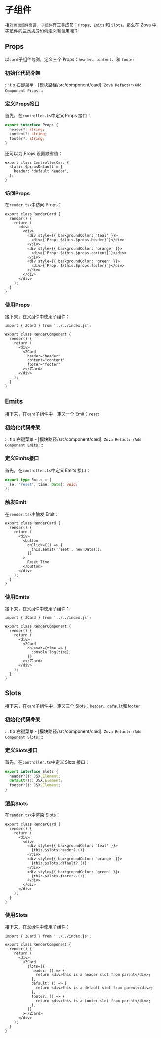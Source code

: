 # 子组件

相对`页面组件`而言，`子组件`有三类成员：`Props`、`Emits` 和 `Slots`。那么在 Zova 中子组件的三类成员如何定义和使用呢？

## Props

以`card`子组件为例，定义三个 Props：`header`、`content`、和 `footer`

### 初始化代码骨架

::: tip
右键菜单 - [模块路径/src/component/card]: `Zova Refactor/Add Component Props`
:::

### 定义Props接口

首先，在`controller.ts`中定义 Props 接口：

```typescript
export interface Props {
  header?: string;
  content?: string;
  footer?: string;
}
```

还可以为 Props 设置缺省值：

```typescript{2-4}
export class ControllerCard {
  static $propsDefault = {
    header: 'default header',
  };
}
```

### 访问Props

在`render.tsx`中访问 Props：

```typescript{7,10,13}
export class RenderCard {
  render() {
    return (
      <div>
        <div>
          <div style={{ backgroundColor: 'teal' }}>
            <div>{`Prop: ${this.$props.header}`}</div>
          </div>
          <div style={{ backgroundColor: 'orange' }}>
            <div>{`Prop: ${this.$props.content}`}</div>
          </div>
          <div style={{ backgroundColor: 'green' }}>
            <div>{`Prop: ${this.$props.footer}`}</div>
          </div>
        </div>
      </div>
    );
  }
}
```

### 使用Props

接下来，在父组件中使用子组件：

```typescript{8-10}
import { ZCard } from '../../index.js';

export class RenderComponent {
  render() {
    return (
      <div>
        <ZCard
          header="header"
          content="content"
          footer="footer"
        ></ZCard>
      </div>
    );
  }
}
```

## Emits

接下来，在`card`子组件中，定义一个 Emit：`reset`

### 初始化代码骨架

::: tip
右键菜单 - [模块路径/src/component/card]: `Zova Refactor/Add Component Emits`
:::

### 定义Emits接口

首先，在`controller.ts`中定义 Emits 接口：

```typescript
export type Emits = {
  (e: 'reset', time: Date): void;
};
```

### 触发Emit

在`render.tsx`中触发 Emit：

```typescript{6-8}
export class RenderCard {
  render() {
    return (
      <div>
        <button
          onClick={() => {
            this.$emit('reset', new Date());
          }}
        >
          Reset Time
        </button>
      </div>
    );
  }
}
```

### 使用Emits

接下来，在父组件中使用子组件：

```typescript{8-10}
import { ZCard } from '../../index.js';

export class RenderComponent {
  render() {
    return (
      <div>
        <ZCard
          onReset={time => {
            console.log(time);
          }}
        ></ZCard>
      </div>
    );
  }
}
```

## Slots

接下来，在`card`子组件中，定义三个 Slots：`header`、`default`和`footer`

### 初始化代码骨架

::: tip
右键菜单 - [模块路径/src/component/card]: `Zova Refactor/Add Component Slots`
:::

### 定义Slots接口

首先，在`controller.ts`中定义 Slots 接口：

```typescript
export interface Slots {
  header?(): JSX.Element;
  default?(): JSX.Element;
  footer?(): JSX.Element;
}
```

### 渲染Slots

在`render.tsx`中渲染 Slots：

```typescript{7,10,13}
export class RenderCard {
  render() {
    return (
      <div>
        <div>
          <div style={{ backgroundColor: 'teal' }}>
            {this.$slots.header?.()}
          </div>
          <div style={{ backgroundColor: 'orange' }}>
            {this.$slots.default?.()}
          </div>
          <div style={{ backgroundColor: 'green' }}>
            {this.$slots.footer?.()}
          </div>
        </div>
      </div>
    );
  }
}
```

### 使用Slots

接下来，在父组件中使用子组件：

```typescript{8-18}
import { ZCard } from '../../index.js';

export class RenderComponent {
  render() {
    return (
      <div>
        <ZCard
          slots={{
            header: () => {
              return <div>this is a header slot from parent</div>;
            },
            default: () => {
              return <div>this is a default slot from parent</div>;
            },
            footer: () => {
              return <div>this is a footer slot from parent</div>;
            },
          }}
        ></ZCard>
      </div>
    );
  }
}
```
